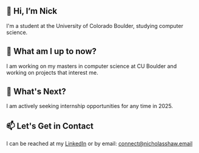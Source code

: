 ## 👋 Hi, I’m Nick
I'm a student at the University of Colorado Boulder, studying computer science.
## 👀 What am I up to now?
I am working on my masters in computer science at CU Boulder and working on projects that interest me.
## 🌱 What's Next?
I am actively seeking internship opportunities for any time in 2025.
## 📫 Let's Get in Contact
I can be reached at my [LinkedIn](https://www.linkedin.com/in/nicholasryanshaw/) or by email: connect@nicholasshaw.email
